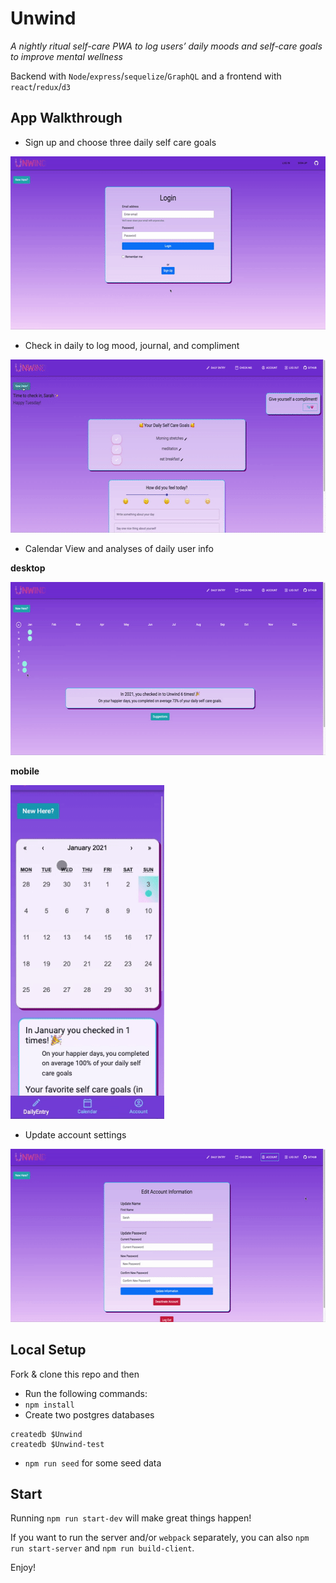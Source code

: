 # Unwind

_A nightly ritual self-care PWA to log users’ daily moods and self-care goals to improve mental wellness_

Backend with `Node`/`express`/`sequelize`/`GraphQL` and a frontend with `react`/`redux`/`d3`

## App Walkthrough

* Sign up and choose three daily self care goals
<img width="600px" height="277px" src="./public/demo_gifs/signup_goalform.gif">

* Check in daily to log mood, journal, and compliment
<img width="600px" height="277px" src="./public/demo_gifs/dailyentry.gif">

* Calendar View and analyses of daily user info

**desktop**

<img width="600px" height="277px" src="./public/demo_gifs/desktopCal.gif">

**mobile**

<img width="246px" height="534px" src="./public/demo_gifs/mobileCal.gif">

* Update account settings
<img width="600px" height="277px" src="./public/demo_gifs/accsettings.gif">

## Local Setup

Fork & clone this repo and then

* Run the following commands:
* `npm install`
* Create two postgres databases

```
createdb $Unwind
createdb $Unwind-test
```

* `npm run seed` for some seed data

## Start

Running `npm run start-dev` will make great things happen!

If you want to run the server and/or `webpack` separately, you can also
`npm run start-server` and `npm run build-client`.

Enjoy!
